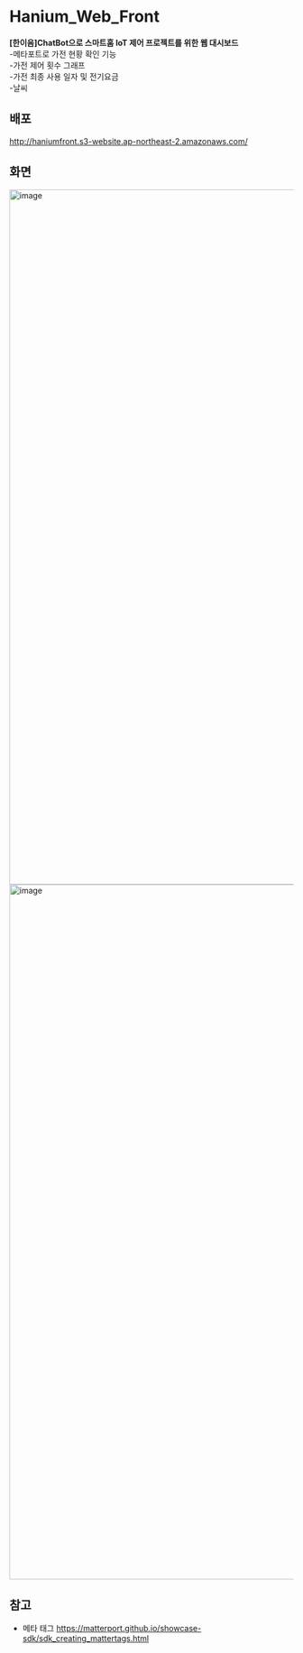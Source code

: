 # Hanium_Web_Front
**[한이음]ChatBot으로 스마트홈 IoT 제어 프로젝트를 위한 웹 대시보드**  
-메타포트로 가전 현황 확인 기능  
-가전 제어 횟수 그래프  
-가전 최종 사용 일자 및 전기요금  
-날씨   

## 배포
http://haniumfront.s3-website.ap-northeast-2.amazonaws.com/

## 화면
<img width="1233" alt="image" src="https://github.com/Hanium2023/Hanium_Web_Front/assets/80878955/a20969b0-bf58-4f1a-bf27-f3fcff504b6f">
<img width="1233" alt="image" src="https://github.com/Hanium2023/Hanium_Web_Front/assets/80878955/c42e5e8d-0d53-48ed-8188-329aaa33a8c1">


## 참고
- 메타 태그
https://matterport.github.io/showcase-sdk/sdk_creating_mattertags.html


